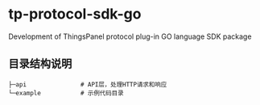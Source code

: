 # tp-protocol-sdk-go

Development of ThingsPanel protocol plug-in GO language SDK package

## 目录结构说明

```text
├─api               # API层，处理HTTP请求和响应
└─example           # 示例代码目录
```
